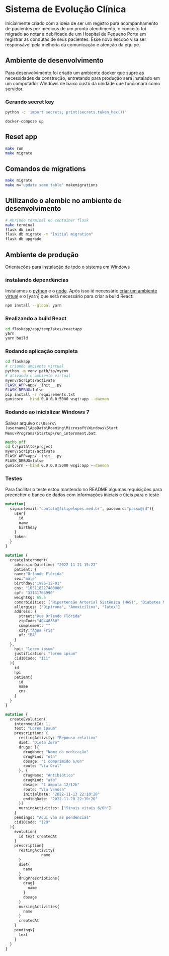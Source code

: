 # Sistema de Evolução Clínica

Inicialmente criado com a ideia de ser um registro para acompanhamento de pacientes por médicos de um pronto atendimento, o conceito foi migrado ao notar a debilidade de um Hospital de Pequeno Porte em registrar as condutas de seus pacientes. Esse novo escopo visa ser responsável pela melhoria da comunicação e atenção da equipe.

## Ambiente de desenvolvimento

Para desenvolvimento foi criado um ambiente docker que supre as necessidades da construção, entretando para produção será instalado em um computador Windows de baixo custo da unidade que funcionará como servidor.

### Gerando secret key

```sh
python -c 'import secrets; print(secrets.token_hex())'
```

```
docker-compose up
```

## Reset app

```sh
make run
make migrate
```

## Comandos de migrations

```sh
make migrate
make m="update some table" makemigrations
```

## Utilizando o alembic no ambiente de desenvolvimento

```sh
# Abrindo terminal no container flask
make terminal
flask db init
flask db migrate -m "Initial migration"
flask db upgrade
```

## Ambiente de produção

Orientações para instalação de todo o sistema em Windows

### instalando dependências

Instalamos o [python](https://www.python.org/downloads/) e o [node](https://nodejs.org/en/download/). Após isso ié necessário [criar um ambiente virtual](https://docs.python.org/pt-br/3/library/venv.html#creating-virtual-environments) e o [yarn] que será necessário para criar a build React:

```sh
npm install --global yarn
```

### Realizando a build React

```sh
cd flaskapp/app/templates/reactapp
yarn
yarn build
```

### Rodando aplicação completa

```sh
cd flaskapp
# criando ambiente virtual
python -m venv path/to/myenv
# ativando o ambiente virtual
myenv/Scripts/activate
FLASK_APP=app/__init__.py
FLASK_DEBUG=false
pip install -r requirements.txt
gunicorn --bind 0.0.0.0:5000 wsgi:app --daemon
```

### Rodando ao inicializar Windows 7

Salvar arquivo `C:\Users\(username)\AppData\Roaming\Microsoft\Windows\Start Menu\Programs\Startup\run_internment.bat`:

```bat
@echo off
cd C:\path\to\project
myenv/Scripts/activate
FLASK_APP=app/__init__.py
FLASK_DEBUG=false
gunicorn --bind 0.0.0.0:5000 wsgi:app --daemon
```

### Testes

Para facilitar o teste estou mantendo no README algumas requisições para preencher o banco de dados com informações iniciais e úteis para o teste

```graphql
mutation{
  signin(email:"contato@filipelopes.med.br", password:"passw@rd"){
    user{
      id
      name
      birthday
    }
    token
  }
}
```

```graphql
mutation {
  createInternment(
    admissionDatetime: "2022-11-21 15:22"
    patient: {
    name:"Orlando Flórida"
    sex:"male"
    birthday:"1995-12-01"
    cns: "105118227480000"
    cpf: "33131763990"
    weightKg: 65.5
    comorbidities: ["Hipertensão Arterial Sistêmica (HAS)", "Diabetes Mellitus (DM)"]
    allergies: ["Dipirona", "Amoxicilina", "latex"]
    address: {
      street:"Rua Orlando Flórida"
      zipCode:"40440360"
      complement: ""
      city:"Água Fria"
      uf: "BA"
    }
  },
  	hpi: "lorem ipsum"
    justification: "lorem ipsum"
    cid10Code: "I11"
  ){
    id
    hpi
    patient{
      id
      name
      cns
    }
  }
}
```

```graphql
mutation {
  createEvolution(
    internmentId: 1,
    text: "Lorem ipsum"
    prescription: {
      restingActivity: "Repouso relativo"
      diet: "Dieta Zero"
      drugs: [{
        drugName: "Nome da medicação"
        drugKind: "oth"
        dosage: "1 comprimido 6/6h"
        route: "Via Oral"
      }, {
        drugName: "Antibiótico"
        drugKind: "atb"
        dosage: "1 ampola 12/12h"
        route: "Via Venosa"
        initialDate: "2022-11-13 22:10:20"
        endingDate: "2022-11-20 22:10:20"
      }]
      nursingActivities: ["Sinais vitais 6/6h"]
    }
    pendings: "Aqui vão as pendências"
    cid10Code: "I20"
  ){
    evolution{
      id text createdAt
    }
    prescription{
      restingActivity{
				name
      }
      diet{
        name
      }
      drugPrescriptions{
        drug{
          name
        }
        dosage
      }
      nursingActivities{
        name
      }
      createdAt
    }
    pendings{
      text
    }
  }
}
```